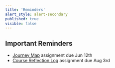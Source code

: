 ```yaml
---
title: 'Reminders'
alert_style: alert-secondary
published: true
visible: false
---
```


## Important Reminders
* [Journey Map](https://sso.canvaslms.com/courses/1413912/assignments/9519531) assignment due Jun 12th
* [Course Reflection Log](https://sso.canvaslms.com/courses/1413912/assignments/9519528) assignment due Aug 3rd

